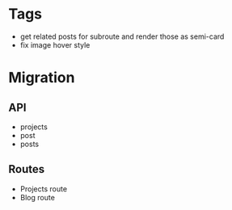 # Tags

- get related posts for subroute and render those as semi-card
- fix image hover style

# Migration

## API

- projects
- post
- posts

## Routes

- Projects route
- Blog route
